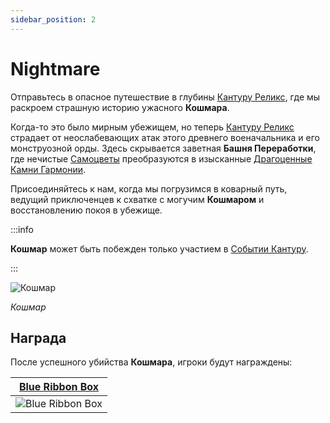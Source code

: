 ```yaml
---
sidebar_position: 2
---
```


# Nightmare

Отправьтесь в опасное путешествие в глубины [Кантуру Реликс](/maps/kanturu-relics), где мы раскроем страшную историю ужасного **Кошмара**.

Когда-то это было мирным убежищем, но теперь [Кантуру Реликс](/maps/kanturu-relics) страдает от неослабевающих атак этого древнего военачальника и его монструозной орды. Здесь скрывается заветная **Башня Переработки**, где нечистые [Самоцветы](/items/jewels/regular-jewels/gemstone) преобразуются в изысканные [Драгоценные Камни Гармонии](/items/jewels/regular-jewels/jewel-of-harmony).

Присоединяйтесь к нам, когда мы погрузимся в коварный путь, ведущий приключенцев к схватке с могучим **Кошмаром** и восстановлению покоя в убежище.

:::info

**Кошмар** может быть побежден только участием в [Событии Кантуру](/events/kanturu).

:::

![Кошмар](/img/monsters/special/bosses/nightmare.jpg)

_Кошмар_

## Награда

После успешного убийства **Кошмара**, игроки будут награждены:

|     [Blue Ribbon Box](/items/item-bags/exc/blue-ribbon-box)     |
| :-------------------------------------------------------------: |
| ![Blue Ribbon Box](/img/items/item-bags/box-of-blue-ribbon.png) |
